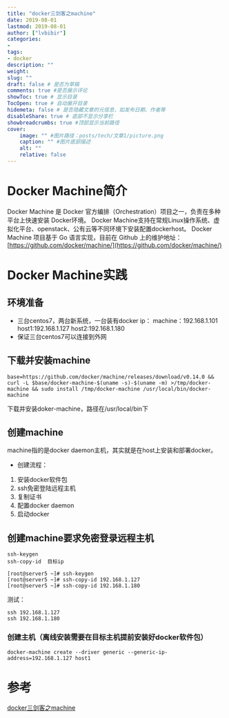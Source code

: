 ```yaml
---
title: "docker三剑客之machine" 
date: 2019-08-01
lastmod: 2019-08-01
author: ["lvbibir"] 
categories: 
- 
tags: 
- docker
description: "" 
weight: 
slug: ""
draft: false # 是否为草稿
comments: true #是否展示评论
showToc: true # 显示目录
TocOpen: true # 自动展开目录
hidemeta: false # 是否隐藏文章的元信息，如发布日期、作者等
disableShare: true # 底部不显示分享栏
showbreadcrumbs: true #顶部显示当前路径
cover:
    image: "" #图片路径：posts/tech/文章1/picture.png
    caption: "" #图片底部描述
    alt: ""
    relative: false
---
```


# Docker Machine简介

Docker Machine 是 Docker 官方编排（Orchestration）项目之一，负责在多种平台上快速安装 Docker环境。
Docker Machine支持在常规Linux操作系统、虚拟化平台、openstack、公有云等不同环境下安装配置dockerhost。
Docker Machine 项目基于 Go 语言实现，目前在 Github 上的维护地址：[https://github.com/docker/machine/](https://github.com/docker/machine/)
# Docker Machine实践

## 环境准备
- 三台centos7，两台新系统，一台装有docker
ip：
machine：192.168.1.101
host1:192.168.1.127
host2:192.168.1.180
- 保证三台centos7可以连接到外网

## 下载并安装machine

    base=https://github.com/docker/machine/releases/download/v0.14.0 && curl -L $base/docker-machine-$(uname -s)-$(uname -m) >/tmp/docker-machine && sudo install /tmp/docker-machine /usr/local/bin/docker-machine	

下载并安装doker-machine，路径在/usr/local/bin下
## 创建machine
machine指的是docker daemon主机，其实就是在host上安装和部署docker。

- 创建流程：
1. 安装docker软件包
2. ssh免密登陆远程主机
3. 复制证书
4. 配置docker daemon
5. 启动docker

## 创建machine要求免密登录远程主机

```
ssh-keygen
ssh-copy-id  目标ip

[root@server5 ~]# ssh-keygen 
[root@server5 ~]# ssh-copy-id 192.168.1.127
[root@server5 ~]# ssh-copy-id 192.168.1.180
```
测试：

```
ssh 192.168.1.127
ssh 192.168.1.180
```
### 创建主机（离线安装需要在目标主机提前安装好docker软件包）

```
docker-machine create --driver generic --generic-ip-address=192.168.1.127 host1
```

# 参考

[docker三剑客之machine](https://blog.csdn.net/Anumbrella/article/details/80640517)

